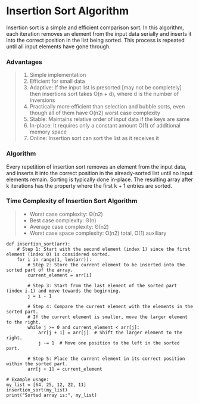 # Insertion Sort Algorithm

Insertion sort is a simple and efficient comparison sort. In this algorithm, each iteration removes an element from the input data serially and inserts it into the correct position in the list being sorted. This process is repeated until all input elements have gone through.

### Advantages
> 1. Simple implementation
> 2. Efficient for small data
> 3. Adaptive: If the input list is presorted [may not be completely] then insertions sort takes O(n + d), where d is the number of inversions
> 4. Practically more efficient than selection and bubble sorts, even though all of them have O(n2) worst case complexity
> 5. Stable: Maintains relative order of input data if the keys are same
> 6. In-place: It requires only a constant amount O(1) of additional memory space
> 7. Online: Insertion sort can sort the list as it receives it

### Algorithm
Every repetition of insertion sort removes an element from the input data, and inserts it into the
correct position in the already-sorted list until no input elements remain. Sorting is typically done
in-place. The resulting array after k iterations has the property where the first k + 1 entries are
sorted.

### Time Complexity of Insertion Sort Algorithm
> - Worst case complexity: Θ(n2)
> - Best case complexity: Θ(n)
> - Average case complexity: Θ(n2)
> - Worst case space complexity: O(n2) total, O(1) auxiliary


```
def insertion_sort(arr):
    # Step 1: Start with the second element (index 1) since the first element (index 0) is considered sorted.
    for i in range(1, len(arr)):
        # Step 2: Store the current element to be inserted into the sorted part of the array.
        current_element = arr[i]
        
        # Step 3: Start from the last element of the sorted part (index i-1) and move towards the beginning.
        j = i - 1
        
        # Step 4: Compare the current element with the elements in the sorted part.
        # If the current element is smaller, move the larger element to the right.
        while j >= 0 and current_element < arr[j]:
            arr[j + 1] = arr[j]  # Shift the larger element to the right.
            j -= 1  # Move one position to the left in the sorted part.

        # Step 5: Place the current element in its correct position within the sorted part.
        arr[j + 1] = current_element

# Example usage:
my_list = [64, 25, 12, 22, 11]
insertion_sort(my_list)
print("Sorted array is:", my_list)


```
